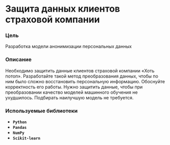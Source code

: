 # Защита данных клиентов страховой компании

### Цель

Разработка модели анонимизации персональных данных

### Описание

Необходимо защитить данные клиентов страховой компании «Хоть потоп». Разработайте такой метод преобразования данных, чтобы по ним было сложно восстановить персональную информацию. Обоснуйте корректность его работы. Нужно защитить данные, чтобы при преобразовании качество моделей машинного обучения не ухудшилось. Подбирать наилучшую модель не требуется.

### Используемые библиотеки
- **`Python`**
- **`Pandas`**
- **`NumPy`**
- **`Scikit-learn`**
